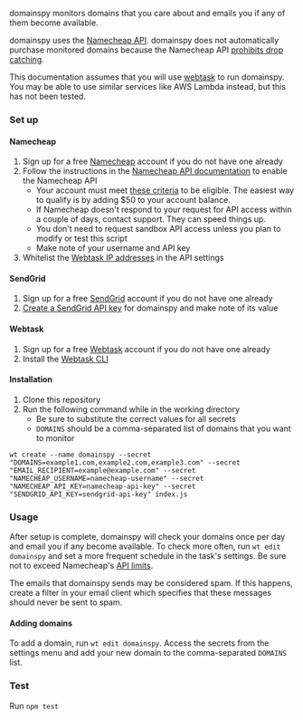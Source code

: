 domainspy monitors domains that you care about and emails you if any of them
become available.

domainspy uses the [Namecheap API](https://www.namecheap.com/support/api/intro.aspx).
domainspy does not automatically purchase monitored domains because the
Namecheap API [prohibits drop catching](https://www.namecheap.com/support/knowledgebase/article.aspx/9739/63/api--faq#b).

This documentation assumes that you will use [webtask](https://webtask.io/) to
run domainspy. You may be able to use similar services like AWS Lambda instead,
but this has not been tested.

### Set up

#### Namecheap

1. Sign up for a free [Namecheap](https://www.namecheap.com/) account if you do
   not have one already
2. Follow the instructions in the [Namecheap API documentation](https://www.namecheap.com/support/api/intro.aspx)
   to enable the Namecheap API
    * Your account must meet [these criteria](https://www.namecheap.com/support/knowledgebase/article.aspx/9739/63/api--faq#c)
      to be eligible. The easiest way to qualify is by adding $50 to your
      account balance.
    * If Namecheap doesn't respond to your request for API access within a
      couple of days, contact support. They can speed things up.
    * You don't need to request sandbox API access unless you plan to modify or
      test this script
    * Make note of your username and API key
3. Whitelist the [Webtask IP addresses](https://webtask.io/docs/egress) in the
   API settings

#### SendGrid

1. Sign up for a free [SendGrid](https://sendgrid.com/docs/) account if you do
   not have one already
2. [Create a SendGrid API key](https://sendgrid.com/docs/ui/account-and-settings/api-keys/#creating-an-api-key)
   for domainspy and make note of its value

#### Webtask

1. Sign up for a free [Webtask](https://webtask.io/) account if you do not have
   one already
2. Install the [Webtask CLI](https://webtask.io/docs/wt-cli)

#### Installation

1. Clone this repository
2. Run the following command while in the working directory
    * Be sure to substitute the correct values for all secrets
    * `DOMAINS` should be a comma-separated list of domains that you want to monitor

`wt create --name domainspy --secret "DOMAINS=example1.com,example2.com,example3.com" --secret "EMAIL_RECIPIENT=example@example.com" --secret "NAMECHEAP_USERNAME=namecheap-username" --secret "NAMECHEAP_API_KEY=namecheap-api-key" --secret "SENDGRID_API_KEY=sendgrid-api-key" index.js`

### Usage

After setup is complete, domainspy will check your domains once per day and
email you if any become available. To check more often, run `wt edit domainspy`
and set a more frequent schedule in the task's settings. Be sure not to exceed
Namecheap's [API limits](https://www.namecheap.com/support/knowledgebase/article.aspx/9739/63/api--faq#z).

The emails that domainspy sends may be considered spam. If this happens, create
a filter in your email client which specifies that these messages should never
be sent to spam.

#### Adding domains

To add a domain, run `wt edit domainspy`. Access the secrets from the settings
menu and add your new domain to the comma-separated `DOMAINS` list.

### Test

Run `npm test`
